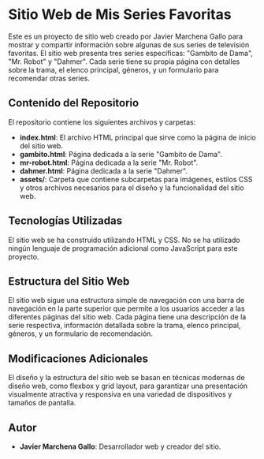 # Sitio Web de Mis Series Favoritas

Este es un proyecto de sitio web creado por Javier Marchena Gallo para mostrar y compartir información sobre algunas de sus series de televisión favoritas. El sitio web presenta tres series específicas: "Gambito de Dama", "Mr. Robot" y "Dahmer". Cada serie tiene su propia página con detalles sobre la trama, el elenco principal, géneros, y un formulario para recomendar otras series.

## Contenido del Repositorio

El repositorio contiene los siguientes archivos y carpetas:

- **index.html**: El archivo HTML principal que sirve como la página de inicio del sitio web.
- **gambito.html**: Página dedicada a la serie "Gambito de Dama".
- **mr-robot.html**: Página dedicada a la serie "Mr. Robot".
- **dahmer.html**: Página dedicada a la serie "Dahmer".
- **assets/**: Carpeta que contiene subcarpetas para imágenes, estilos CSS y otros archivos necesarios para el diseño y la funcionalidad del sitio web.

## Tecnologías Utilizadas

El sitio web se ha construido utilizando HTML y CSS. No se ha utilizado ningún lenguaje de programación adicional como JavaScript para este proyecto.

## Estructura del Sitio Web

El sitio web sigue una estructura simple de navegación con una barra de navegación en la parte superior que permite a los usuarios acceder a las diferentes páginas del sitio web. Cada página tiene una descripción de la serie respectiva, información detallada sobre la trama, elenco principal, géneros, y un formulario de recomendación.

## Modificaciones Adicionales

El diseño y la estructura del sitio web se basan en técnicas modernas de diseño web, como flexbox y grid layout, para garantizar una presentación visualmente atractiva y responsiva en una variedad de dispositivos y tamaños de pantalla.

## Autor

- **Javier Marchena Gallo**: Desarrollador web y creador del sitio.


